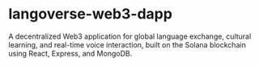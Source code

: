 # langoverse-web3-dapp
A decentralized Web3 application for global language exchange, cultural learning, and real-time voice interaction, built on the Solana blockchain using React, Express, and MongoDB.
